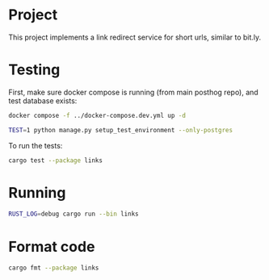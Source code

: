 # Project

This project implements a link redirect service for short urls, similar to bit.ly.

# Testing

First, make sure docker compose is running (from main posthog repo), and test database exists:

```sh
docker compose -f ../docker-compose.dev.yml up -d
```

```sh
TEST=1 python manage.py setup_test_environment --only-postgres
```

To run the tests:

```sh
cargo test --package links
```

# Running

```sh
RUST_LOG=debug cargo run --bin links
```

# Format code

```sh
cargo fmt --package links
```
